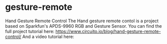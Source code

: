 # gesture-remote
Hand Gesture Remote Control
The Hand gesture remote contol is a project based on Sparkfun's APDS-9960 RGB and Gesture Sensor. 
You can find the full project tutorial here: https://www.circuito.io/blog/hand-gesture-remote-control/
And a video tutorial here: 
